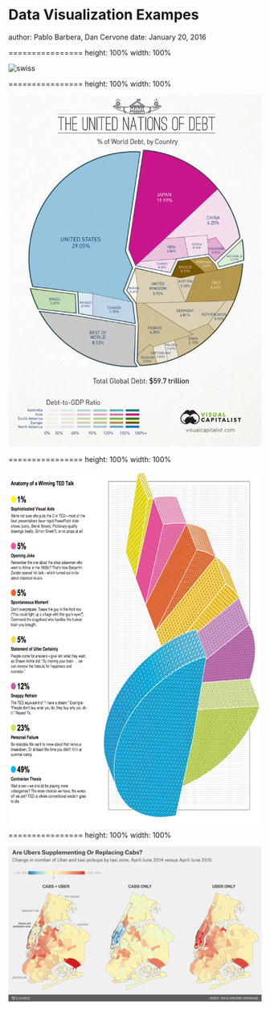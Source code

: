 Data Visualization Exampes
========================================================
author: Pablo Barbera, Dan Cervone
date: January 20, 2016

================
height: 100%
width: 100%

![swiss](graphics/swiss_map.png)

================
height: 100%
width: 100%

<center>
<img src="graphics/world_debt.jpg" style="height:700px;">
</center>

================
height: 100%
width: 100%

<center>
<img src="graphics/ted_talks.png" style="height:700px;">
</center>

================
height: 100%
width: 100%

![uber](graphics/uber.png)



